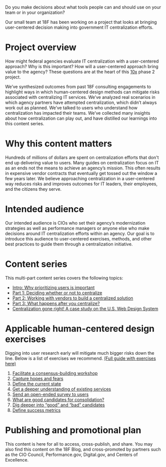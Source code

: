 
Do you make decisions about what tools people can and should use on your team or in your organization? 

Our small team at 18F has been working on a project that looks at bringing user-centered decision making into government IT centralization efforts.

# Project overview 
How might federal agencies evaluate IT centralization with a user-centered approach? Why is this important? How will a user-centered approach bring value to the agency? These questions are at the heart of this [10x](https://10x.gsa.gov/) phase 2 project.

We’ve synthesized outcomes from past 18F consulting engagements to highlight ways in which human-centered design methods can mitigate risks associated with centralizing IT services. We’ve analyzed real scenarios in which agency partners have attempted centralization, which didn’t always work out as planned. We’ve talked to users who understand how centralization has impacted their teams. We’ve collected many insights about how centralization can play out, and have distilled our learnings into this content series.

# Why this content matters
Hundreds of millions of dollars are spent on centralization efforts that don't end up delivering value to users. Many guides on centralization focus on IT as an ends not the means to achieve an agency’s mission. This often results in expensive vendor contracts that eventually get tossed out the window a few years later. We believe approaching centralization in a user-centered way reduces risks and improves outcomes for IT leaders, their employees, and the citizens they serve.

# Intended audience
Our intended audience is CIOs who set their agency’s modernization strategies as well as performance managers or anyone else who make decisions around IT centralization efforts within an agency. Our goal is to introduce this audience to user-centered exercises, methods, and other best practices to guide them through a centralization initiative. 

# Content series 
This multi-part content series covers the following topics: 
- [Intro: Why prioritizing users is important](https://github.com/18F/HCD_for_IT_Centralization/blob/master/introduction.md)
- [Part 1: Deciding whether or not to centralize](https://github.com/18F/HCD_for_IT_Centralization/blob/master/deciding_whether_or_not_to_centralize.md) 
- [Part 2: Working with vendors to build a centralized solution](https://github.com/18F/HCD_for_IT_Centralization/blob/master/working_with_vendors_to_build_a_centralized_solution.md)
- [Part 3: What happens after you centralize?](https://github.com/18F/HCD_for_IT_Centralization/blob/master/what_happens_after_you_centralize.md)
- [Centralization gone right! A case study on the U.S. Web Design System](https://github.com/18F/HCD_for_IT_Centralization/blob/master/case_study_USWDS.md)

# Applicable human-centered design exercises
Digging into user research early will mitigate much bigger risks down the line. Below is a list of exercises we recommend. [(Full guide with exercises here)](https://github.com/18F/HCD_for_IT_Centralization/blob/master/exercises/exercises_guide.md)

1. [Facilitate a consensus-building workshop](https://github.com/18F/HCD_for_IT_Centralization/blob/master/exercises/consensus-building-workshop.md)
2. [Capture hopes and fears](https://github.com/18F/HCD_for_IT_Centralization/blob/master/exercises/hopes_and_fears.md) 
3. [Define the current state](https://github.com/18F/HCD_for_IT_Centralization/blob/master/exercises/define_current_state.md)
4. [Get a deeper understanding of existing services](https://github.com/18F/HCD_for_IT_Centralization/blob/master/exercises/dig-deeper-good-bad-candidates.md)
5. [Send an open-ended survey to users](https://github.com/18F/HCD_for_IT_Centralization/blob/master/exercises/send-survey-to-users.md)
6. [What are good candidates for consolidation?](https://github.com/18F/HCD_for_IT_Centralization/blob/master/exercises/what-are-good-candidates-for-consolidation.md)
7. [Dig deeper into “good” and “bad” candidates](https://github.com/18F/HCD_for_IT_Centralization/blob/master/exercises/dig-deeper-good-bad-candidates.md)
8. [Define success metrics](https://github.com/18F/HCD_for_IT_Centralization/blob/master/exercises/define-success-metrics.md)

# Publishing and promotional plan
This content is here for all to access, cross-publish, and share. 
You may also find this content on the 18F Blog, and cross-promoted by partners such as the CIO Council, Performance.gov, Digital.gov, and Centers of Excellence. 
